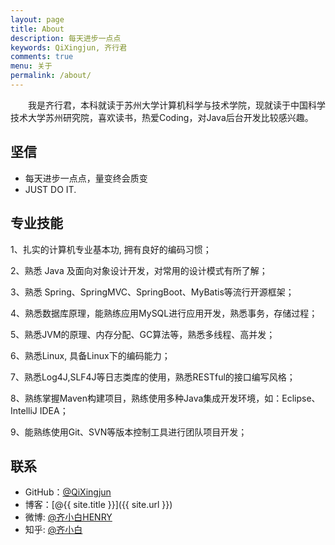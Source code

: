 ```yaml
---
layout: page
title: About
description: 每天进步一点点
keywords: QiXingjun, 齐行君
comments: true
menu: 关于
permalink: /about/
---
```


　　我是齐行君，本科就读于苏州大学计算机科学与技术学院，现就读于中国科学技术大学苏州研究院，喜欢读书，热爱Coding，对Java后台开发比较感兴趣。

## 坚信

* 每天进步一点点，量变终会质变
* JUST DO IT.

## 专业技能

1、扎实的计算机专业基本功, 拥有良好的编码习惯；

2、熟悉 Java 及面向对象设计开发，对常用的设计模式有所了解；

3、熟悉 Spring、SpringMVC、SpringBoot、MyBatis等流行开源框架；

4、熟悉数据库原理，能熟练应用MySQL进行应用开发，熟悉事务，存储过程；

5、熟悉JVM的原理、内存分配、GC算法等，熟悉多线程、高并发；

6、熟悉Linux, 具备Linux下的编码能力；

7、熟悉Log4J,SLF4J等日志类库的使用，熟悉RESTful的接口编写风格；

8、熟练掌握Maven构建项目，熟练使用多种Java集成开发环境，如：Eclipse、IntelliJ IDEA；

9、能熟练使用Git、SVN等版本控制工具进行团队项目开发；



## 联系

* GitHub：[@QiXingjun](https://github.com/QiXingjun)
* 博客：[@{{ site.title }}]({{ site.url }})
* 微博: [@齐小白HENRY](http://weibo.com/henry2to2)
* 知乎: [@齐小白](http://www.zhihu.com/people/qi-xiao-bai-54)



